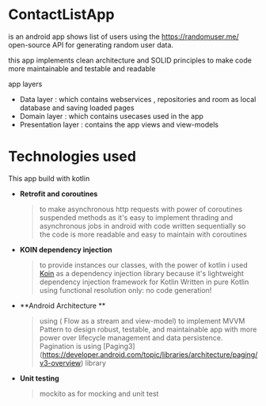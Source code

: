 # ContactListApp
 is an android app shows list of users using the https://randomuser.me/  open-source API for generating random user data.
 
this app  implements clean architecture and SOLID principles to make code more maintainable and testable and readable

app layers
- Data layer : which contains webservices , repositories and room as local database and saving loaded pages 
- Domain layer : which contains usecases used in the app
- Presentation layer : contains the app views and view-models

# Technologies used
This app build with kotlin
- **Retrofit and coroutines**
   >to make asynchronous  http requests with power of coroutines suspended methods as it's easy to implement thrading and asynchronous jobs in android with code written sequentially  so the code is more readable and easy to maintain with coroutines

-  **KOIN dependency injection**
   > to provide instances our classes, with the power of kotlin i used  [Koin](https://insert-koin.io)  as a dependency injection library because it's  lightweight dependency injection framework for Kotlin Written in pure Kotlin using functional resolution only:  no code generation!

-  **Android Architecture **
   > using ( Flow as a stream and view-model) to implement MVVM Pattern to design robust, testable, and maintainable app with more power over lifecycle management and data persistence.
   > Pagination is using [Paging3] (https://developer.android.com/topic/libraries/architecture/paging/v3-overview) library 
-  **Unit testing**
   > mockito as for mocking and unit test




